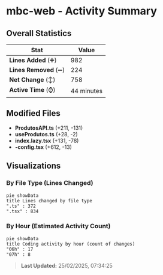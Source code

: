 # mbc-web - Activity Summary 

## Overall Statistics

| Stat                   | Value                                                             |
| ---------------------- | ----------------------------------------------------------------- |
| **Lines Added** (➕)   | 982                                          |
| **Lines Removed** (➖) | 224                                        |
| **Net Change** (↕)    | 758                |
| **Active Time** (⌚)   | 44 minutes |


## Modified Files
- **ProdutosAPI.ts** (+211, -131)
- **useProdutos.ts** (+28, -2)
- **index.lazy.tsx** (+131, -78)
- **-config.tsx** (+612, -13)

## Visualizations

### By File Type (Lines Changed)

```mermaid
pie showData
title Lines changed by file type
".ts" : 372
".tsx" : 834
```

### By Hour (Estimated Activity Count)

```mermaid
pie showData
title Coding activity by hour (count of changes)
"06h" : 17
"07h" : 8
```


> **Last Updated:** 25/02/2025, 07:34:25